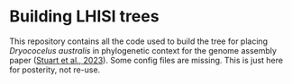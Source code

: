 # Building LHISI trees
This repository contains all the code used to build the tree for placing *Dryococelus australis* in phylogenetic context for the genome assembly paper ([Stuart et al., 2023](https://academic.oup.com/gbe/article/15/6/evad104/7190050)). Some config files are missing. This is just here for posterity, not re-use.
